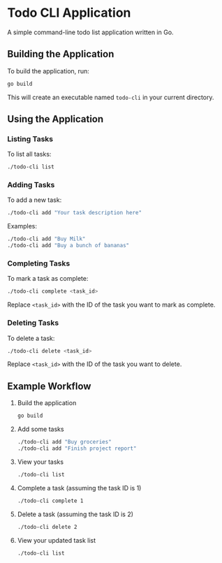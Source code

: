 # Todo CLI Application

A simple command-line todo list application written in Go.

## Building the Application

To build the application, run:

```bash
go build
```

This will create an executable named `todo-cli` in your current directory.

## Using the Application

### Listing Tasks

To list all tasks:

```bash
./todo-cli list
```

### Adding Tasks

To add a new task:

```bash
./todo-cli add "Your task description here"
```

Examples:
```bash
./todo-cli add "Buy Milk"
./todo-cli add "Buy a bunch of bananas"
```

### Completing Tasks

To mark a task as complete:

```bash
./todo-cli complete <task_id>
```

Replace `<task_id>` with the ID of the task you want to mark as complete.

### Deleting Tasks

To delete a task:

```bash
./todo-cli delete <task_id>
```

Replace `<task_id>` with the ID of the task you want to delete.

## Example Workflow

1. Build the application
   ```bash
   go build
   ```

2. Add some tasks
   ```bash
   ./todo-cli add "Buy groceries"
   ./todo-cli add "Finish project report"
   ```

3. View your tasks
   ```bash
   ./todo-cli list
   ```

4. Complete a task (assuming the task ID is 1)
   ```bash
   ./todo-cli complete 1
   ```

5. Delete a task (assuming the task ID is 2)
   ```bash
   ./todo-cli delete 2
   ```

6. View your updated task list
   ```bash
   ./todo-cli list
   ```